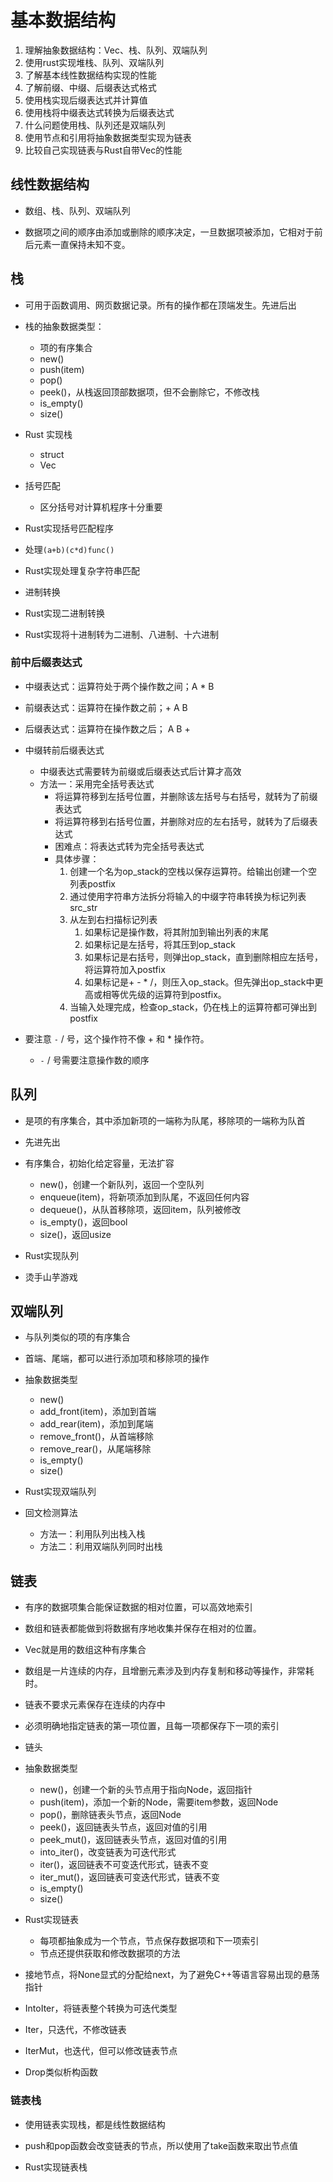 # 基本数据结构

1. 理解抽象数据结构：Vec、栈、队列、双端队列
2. 使用rust实现堆栈、队列、双端队列
3. 了解基本线性数据结构实现的性能
4. 了解前缀、中缀、后缀表达式格式
5. 使用栈实现后缀表达式并计算值
6. 使用栈将中缀表达式转换为后缀表达式
7. 什么问题使用栈、队列还是双端队列
8. 使用节点和引用将抽象数据类型实现为链表
9. 比较自己实现链表与Rust自带Vec的性能

## 线性数据结构

- 数组、栈、队列、双端队列

- 数据项之间的顺序由添加或删除的顺序决定，一旦数据项被添加，它相对于前后元素一直保持未知不变。

## 栈

- 可用于函数调用、网页数据记录。所有的操作都在顶端发生。先进后出

- 栈的抽象数据类型：
  - 项的有序集合
  - new()
  - push(item)
  - pop()
  - peek()，从栈返回顶部数据项，但不会删除它，不修改栈
  - is_empty()
  - size()

- Rust 实现栈
  - struct
  - Vec

- 括号匹配
  - 区分括号对计算机程序十分重要

- Rust实现括号匹配程序

- 处理`(a+b)(c*d)func()`

- Rust实现处理复杂字符串匹配

- 进制转换

- Rust实现二进制转换

- Rust实现将十进制转为二进制、八进制、十六进制

### 前中后缀表达式

- 中缀表达式：运算符处于两个操作数之间；A * B

- 前缀表达式：运算符在操作数之前；+ A B

- 后缀表达式：运算符在操作数之后； A B +

- 中缀转前后缀表达式
  - 中缀表达式需要转为前缀或后缀表达式后计算才高效
  - 方法一：采用完全括号表达式
    - 将运算符移到左括号位置，并删除该左括号与右括号，就转为了前缀表达式
    - 将运算符移到右括号位置，并删除对应的左右括号，就转为了后缀表达式
    - 困难点：将表达式转为完全括号表达式
    - 具体步骤：
      1. 创建一个名为op_stack的空栈以保存运算符。给输出创建一个空列表postfix
      2. 通过使用字符串方法拆分将输入的中缀字符串转换为标记列表 src_str
      3. 从左到右扫描标记列表
         1. 如果标记是操作数，将其附加到输出列表的末尾
         2. 如果标记是左括号，将其压到op_stack
         3. 如果标记是右括号，则弹出op_stack，直到删除相应左括号，将运算符加入postfix
         4. 如果标记是+ - * /，则压入op_stack。但先弹出op_stack中更高或相等优先级的运算符到postfix。
      4. 当输入处理完成，检查op_stack，仍在栈上的运算符都可弹出到postfix

- 要注意 `-` / 号，这个操作符不像 + 和 * 操作符。
  - `-` / 号需要注意操作数的顺序

## 队列

- 是项的有序集合，其中添加新项的一端称为队尾，移除项的一端称为队首

- 先进先出

- 有序集合，初始化给定容量，无法扩容
  - new()，创建一个新队列，返回一个空队列
  - enqueue(item)，将新项添加到队尾，不返回任何内容
  - dequeue()，从队首移除项，返回item，队列被修改
  - is_empty()，返回bool
  - size()，返回usize

- Rust实现队列

- 烫手山芋游戏

## 双端队列

- 与队列类似的项的有序集合
- 首端、尾端，都可以进行添加项和移除项的操作

- 抽象数据类型
  - new()
  - add_front(item)，添加到首端
  - add_rear(item)，添加到尾端
  - remove_front()，从首端移除
  - remove_rear()，从尾端移除
  - is_empty()
  - size()

- Rust实现双端队列

- 回文检测算法
  - 方法一：利用队列出栈入栈
  - 方法二：利用双端队列同时出栈

## 链表

- 有序的数据项集合能保证数据的相对位置，可以高效地索引

- 数组和链表都能做到将数据有序地收集并保存在相对的位置。

- Vec就是用的数组这种有序集合

- 数组是一片连续的内存，且增删元素涉及到内存复制和移动等操作，非常耗时。
- 链表不要求元素保存在连续的内存中

- 必须明确地指定链表的第一项位置，且每一项都保存下一项的索引

- 链头

- 抽象数据类型
  - new()，创建一个新的头节点用于指向Node，返回指针
  - push(item)，添加一个新的Node，需要item参数，返回Node
  - pop()，删除链表头节点，返回Node
  - peek()，返回链表头节点，返回对值的引用
  - peek_mut()，返回链表头节点，返回对值的引用
  - into_iter()，改变链表为可迭代形式
  - iter()，返回链表不可变迭代形式，链表不变
  - iter_mut()，返回链表可变迭代形式，链表不变
  - is_empty()
  - size()

- Rust实现链表
  - 每项都抽象成为一个节点，节点保存数据项和下一项索引
  - 节点还提供获取和修改数据项的方法

- 接地节点，将None显式的分配给next，为了避免C++等语言容易出现的悬荡指针

- IntoIter，将链表整个转换为可迭代类型
- Iter，只迭代，不修改链表
- IterMut，也迭代，但可以修改链表节点
- Drop类似析构函数

### 链表栈

- 使用链表实现栈，都是线性数据结构

- push和pop函数会改变链表的节点，所以使用了take函数来取出节点值

- Rust实现链表栈
